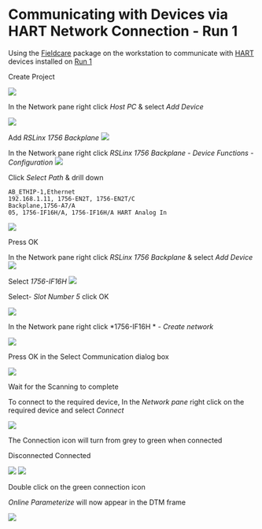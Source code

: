 # Communicating with Devices via HART Network Connection - Run 1

Using the [Fieldcare](../../../fieldcare/fieldcare.md) package on the workstation to communicate with [HART](../../../indexes/index_devices_hart.md) devices installed on [Run 1](../../../flow_runs/run_1.md)

Create Project

![](../../../images/generic_images/create_project.bmp)

In the Network pane right click *Host PC* & select *Add Device*

![](../../../images/generic_images/right_click_add_device.bmp)


Add *RSLinx 1756 Backplane*
![](../../../images/generic_images/add_rslinx_1756_backplane_cropped_generic.bmp)


In the Network pane right click *RSLinx 1756 Backplane - Device Functions - Configuration*
![](../../../images/generic_images/right_click_device_functions_configuration_cropped_generic.bmp)

Click *Select Path* & drill down
	
	AB_ETHIP-1,Ethernet
	192.168.1.11, 1756-EN2T, 1756-EN2T/C
	Backplane,1756-A7/A
	05, 1756-IF16H/A, 1756-IF16H/A HART Analog In

![](../../../images/run1_drill_1756.bmp)

Press OK

In the Network pane right click *RSLinx 1756 Backplane* & select *Add Device*
![](../../../images/generic_images/right_click_add_device_2_cropped_generic.bmp)

Select *1756-IF16H*
![](../../../images/generic_images/add_1756-IF16H_cropped_generic.bmp)

Select- *Slot Number 5* click OK

![](../../../images/generic_images/slot_5_cropped.bmp)

In the Network pane right click *1756-IF16H * *- Create network*

![](../../../images/generic_images/right_click_create_network_dialog_only_generic.bmp)

Press OK in the Select Communication dialog box

![](../../../images/generic_images/hartch_ok_cropped.bmp)


Wait for the Scanning to complete

To connect to the required device, In the *Network pane* right click on the required device and select *Connect*


![](../../../images/generic_images/right_click_network_connect_generic.bmp)

The Connection icon will turn from grey to green when connected

Disconnected	Connected

![](../../../images/generic_images/connection_disconnected_grey_generic.bmp)
![](../../../images/generic_images/connection_connected_double_green_generic.bmp)


Double click on the green connection icon

*Online Parameterize* will now appear in the DTM frame

![](../../../images/generic_images/online_parameterize_cropped_generic.bmp)
